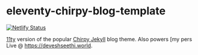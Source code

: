 # eleventy-chirpy-blog-template

[![Netlify Status](https://api.netlify.com/api/v1/badges/81aaa022-0136-49d4-86ee-fadc125fe830/deploy-status)](https://app.netlify.com/sites/fabulous-cuchufli-d4fe46/deploys)

[11ty](https://www.11ty.dev/) version of the popular [Chirpy Jekyll](https://github.com/cotes2020/jekyll-theme-chirpy) blog theme. Also powers [my pers
Live @ <https://deveshseethi.world>.

